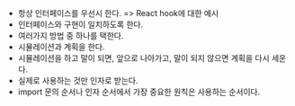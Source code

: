 - 항상 인터페이스를 우선시 한다. 
	=> React hook에 대한 예시
- 인터페이스와 구현이 일치하도록 한다. 
- 여러가지 방법 중 하나를 택한다. 
- 시뮬레이션과 계획을 한다. 
- 시뮬레이션을 하고 말이 되면, 앞으로 나아가고, 말이 되지 않으면 계획을 다시 세운다. 
- 실제로 사용하는 것만 인자로 받는다. 
- import 문의 순서나 인자 순서에서 가장 중요한 원칙은 사용하는 순서이다. 
